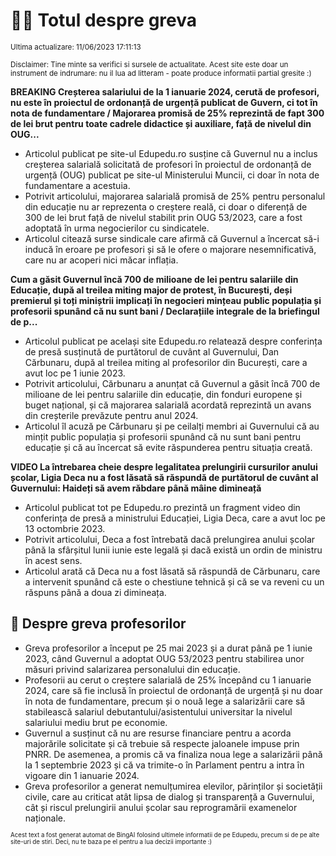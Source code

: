 # 👩‍🏫 Totul despre greva
<sub>Ultima actualizare: 11/06/2023 17:11:13</sub>

<sub>Disclaimer: Tine minte sa verifici si sursele de actualitate. Acest site este doar un instrument de indrumare: nu il lua ad litteram - poate produce informatii partial gresite :)</sub>

**BREAKING Creșterea salariului de la 1 ianuarie 2024, cerută de profesori, nu este în proiectul de ordonanță de urgență publicat de Guvern, ci tot în nota de fundamentare / Majorarea promisă de 25% reprezintă de fapt 300 de lei brut pentru toate cadrele didactice și auxiliare, față de nivelul din OUG...**
- Articolul publicat pe site-ul Edupedu.ro susține că Guvernul nu a inclus creșterea salarială solicitată de profesori în proiectul de ordonanță de urgență (OUG) publicat pe site-ul Ministerului Muncii, ci doar în nota de fundamentare a acestuia.
- Potrivit articolului, majorarea salarială promisă de 25% pentru personalul din educație nu ar reprezenta o creștere reală, ci doar o diferență de 300 de lei brut față de nivelul stabilit prin OUG 53/2023, care a fost adoptată în urma negocierilor cu sindicatele.
- Articolul citează surse sindicale care afirmă că Guvernul a încercat să-i inducă în eroare pe profesori și să le ofere o majorare nesemnificativă, care nu ar acoperi nici măcar inflația.

**Cum a găsit Guvernul încă 700 de milioane de lei pentru salariile din Educație, după al treilea miting major de protest, în București, deși premierul și toți miniștrii implicați în negocieri mințeau public populația și profesorii spunând că nu sunt bani / Declarațiile integrale de la briefingul de p...**
- Articolul publicat pe același site Edupedu.ro relatează despre conferința de presă susținută de purtătorul de cuvânt al Guvernului, Dan Cărbunaru, după al treilea miting al profesorilor din București, care a avut loc pe 1 iunie 2023.
- Potrivit articolului, Cărbunaru a anunțat că Guvernul a găsit încă 700 de milioane de lei pentru salariile din educație, din fonduri europene și buget național, și că majorarea salarială acordată reprezintă un avans din creșterile prevăzute pentru anul 2024.
- Articolul îl acuză pe Cărbunaru și pe ceilalți membri ai Guvernului că au mințit public populația și profesorii spunând că nu sunt bani pentru educație și că au încercat să evite răspunderea pentru situația creată.

**VIDEO La întrebarea cheie despre legalitatea prelungirii cursurilor anului școlar, Ligia Deca nu a fost lăsată să răspundă de purtătorul de cuvânt al Guvernului: Haideți să avem răbdare până mâine dimineață**
- Articolul publicat tot pe Edupedu.ro prezintă un fragment video din conferința de presă a ministrului Educației, Ligia Deca, care a avut loc pe 13 octombrie 2023.
- Potrivit articolului, Deca a fost întrebată dacă prelungirea anului școlar până la sfârșitul lunii iunie este legală și dacă există un ordin de ministru în acest sens.
- Articolul arată că Deca nu a fost lăsată să răspundă de Cărbunaru, care a intervenit spunând că este o chestiune tehnică și că se va reveni cu un răspuns până a doua zi dimineața.

## 🏫 Despre greva profesorilor
- Greva profesorilor a început pe 25 mai 2023 și a durat până pe 1 iunie 2023, când Guvernul a adoptat OUG 53/2023 pentru stabilirea unor măsuri privind salarizarea personalului din educație.
- Profesorii au cerut o creștere salarială de 25% începând cu 1 ianuarie 2024, care să fie inclusă în proiectul de ordonanță de urgență și nu doar în nota de fundamentare, precum și o nouă lege a salarizării care să stabilească salariul debutantului/asistentului universitar la nivelul salariului mediu brut pe economie.
- Guvernul a susținut că nu are resurse financiare pentru a acorda majorările solicitate și că trebuie să respecte jaloanele impuse prin PNRR. De asemenea, a promis că va finaliza noua lege a salarizării până la 1 septembrie 2023 și că va trimite-o în Parlament pentru a intra în vigoare din 1 ianuarie 2024.
- Greva profesorilor a generat nemulțumirea elevilor, părinților și societății civile, care au criticat atât lipsa de dialog și transparență a Guvernului, cât și riscul prelungirii anului școlar sau reprogramării examenelor naționale.


<sub><sub>Acest text a fost generat automat de BingAI folosind ultimele informatii de pe Edupedu, precum si de pe alte site-uri de stiri. Deci, nu te baza pe el pentru a lua decizii importante :)</sub></sub>